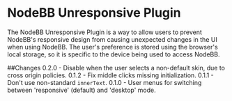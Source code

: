 # NodeBB Unresponsive Plugin

The NodeBB Unresponsive Plugin is a way to allow users to prevent NodeBB's responsive design from causing unexpected changes
in the UI when using NodeBB. The user's preference is stored using the browser's local storage, so it is specific to 
the device being used to access NodeBB.

##Changes
    0.2.0
     - Disable when the user selects a non-default skin, due to cross origin policies.
    0.1.2
     - Fix middle clicks missing initialization.
    0.1.1
     - Don't use non-standard `innerText`.
    0.1.0
     - User menus for switching between 'responsive' (default) and 'desktop' mode.
